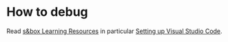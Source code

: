 # How to debug

Read [s&box Learning Resources](https://wiki.facepunch.com/sbox/CSharp_Learning_Resources) in particular [Setting up Visual Studio Code](https://wiki.facepunch.com/sbox/Setting_up_VSCode).
